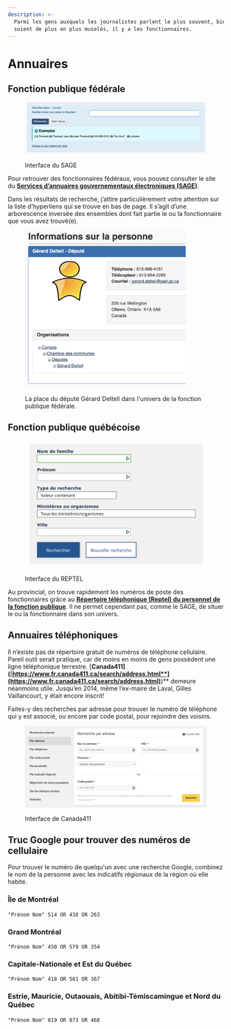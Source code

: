 ```yaml
---
description: >-
  Parmi les gens auxquels les journalistes parlent le plus souvent, bien qu’ils
  soient de plus en plus muselés, il y a les fonctionnaires.
---
```


# Annuaires

## Fonction publique fédérale

<figure><img src=".gitbook/assets/sage.png" alt=""><figcaption><p>Interface du SAGE</p></figcaption></figure>

Pour retrouver des fonctionnaires fédéraux, vous pouvez consulter le site du [**Services d’annuaires gouvernementaux électroniques (SAGE)**](http://sage-geds.tpsgc-pwgsc.gc.ca/fr/SAGE?pgid=002).

Dans les résultats de recherche, j’attire particulièrement votre attention sur la liste d’hyperliens qui se trouve en bas de page. Il s’agit d’une arborescence inversée des ensembles dont fait partie le ou la fonctionnaire que vous avez trouvé(e).

<figure><img src=".gitbook/assets/deltell.png" alt="" width="375"><figcaption><p>La place du député Gérard Deltell dans l'univers de la fonction publique fédérale.</p></figcaption></figure>

## Fonction publique québécoise

<figure><img src=".gitbook/assets/reptel.png" alt=""><figcaption><p>Interface du REPTEL</p></figcaption></figure>

Au provincial, on trouve rapidement les numéros de poste des fonctionnaires grâce au [**Répertoire téléphonique (Reptel) du personnel de la fonction publique**](http://www.reptel.gouv.qc.ca/reptel.aspx). Il ne permet cependant pas, comme le SAGE, de situer le ou la fonctionnaire dans son univers.

## Annuaires téléphoniques

Il n’existe pas de répertoire gratuit de numéros de téléphone cellulaire. Pareil outil serait pratique, car de moins en moins de gens possèdent une ligne téléphonique terrestre. \[**Canada411]\(**[**https://www.fr.canada411.ca/search/address.html**](https://www.fr.canada411.ca/search/address.html)**)** demeure néanmoins utile. Jusqu’en 2014, même l’ex-maire de Laval, Gilles Vaillancourt, y était encore inscrit!

Faites-y des recherches par adresse pour trouver le numéro de téléphone qui y est associé, ou encore par code postal, pour rejoindre des voisins.

<figure><img src=".gitbook/assets/ canada411.png" alt="" width="563"><figcaption><p>Interface de Canada411</p></figcaption></figure>

## Truc Google pour trouver des numéros de cellulaire

Pour trouver le numéro de quelqu'un avec une recherche Google, combinez le nom de la personne avec les indicatifs régionaux de la région où elle habite.

### Île de Montréal

```
"Prénom Nom" 514 OR 438 OR 263
```

### Grand Montréal

```
"Prénom Nom" 450 OR 579 OR 354
```

### Capitale-Nationale et Est du Québec

```
"Prénom Nom" 418 OR 581 OR 367
```

### Estrie, Mauricie, Outaouais, Abitibi-Témiscamingue et Nord du Québec

```
"Prénom Nom" 819 OR 873 OR 468
```

